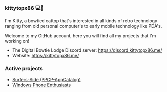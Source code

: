 ### kittytopx86 💻🎀

I'm Kitty, a bowtied cattop that's interested in all kinds of retro technology ranging from old personal computer's to early mobile technology like PDA's.

Welcome to my GitHub account, here you will find all my projects that I'm working on!
  - The Digital Bowtie Lodge Discord server: https://discord.kittytopx86.me/
  - Website: https://kittytopx86.me/
<!-- Hey there! (=^･ω･^=) -->

### Active projects 
- [Surfers-Side (PPCP-AppCatalog)](http://appmanager.ppcplanet.org/) 
- [Windows Phone Enthusiasts](https://WPEnthusiasts.github.io/) 
